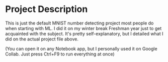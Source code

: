 # Project Description
This is just the default MNIST number detecting project most people do when starting with ML. 
I did it on my winter break Freshman year just to get acquainted with the subject.
It's pretty self-explanatory, but I detailed what I did on the actual project file above.

(You can open it on any Notebook app, but I personally used it on Google Collab. Just press Ctrl+F9 to run everything at once)
